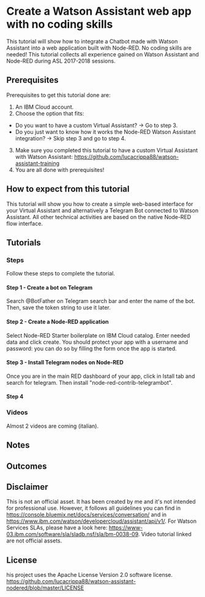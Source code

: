 # Create a Watson Assistant web app with no coding skills

This tutorial will show how to integrate a Chatbot made with Watson Assistant into a web application built with Node-RED. No coding skills are needed!
This tutorial collects all experience gained on Watson Assistant and Node-RED during ASL 2017-2018 sessions.

## Prerequisites

Prerequisites to get this tutorial done are:
1. An IBM Cloud account.
2. Choose the option that fits:
  - Do you want to have a custom Virtual Assistant? -> Go to step 3.
  - Do you just want to know how it works the Node-RED Watson Assistant integration? -> Skip step 3 and go to step 4.
3. Make sure you completed this tutorial to have a custom Virtual Assistant with Watson Assistant: https://github.com/lucacrippa88/watson-assistant-training
4. You are all done with prerequisites!

## How to expect from this tutorial

This tutorial will show you how to create a simple web-based interface for your Virtual Assistant and alternatively a Telegram Bot connected to Watson Assistant. All other technical activities are based on the native Node-RED flow interface.


## Tutorials

### Steps

Follow these steps to complete the tutorial.

#### Step 1 - Create a bot on Telegram
Search \@BotFather on Telegram search bar and enter the name of the bot. Then, save the token string to use it later.

#### Step 2 - Create a Node-RED application
Select Node-RED Starter boilerplate on IBM Cloud catalog. Enter needed data and click create. You should protect your app with a username and password: you can do so by filling the form once the app is started.

#### Step 3 - Install Telegram nodes on Node-RED
Once you are in the main RED dashboard of your app, click in Istall tab and search for telegram. Then install "node-red-contrib-telegrambot".

#### Step 4

### Videos

Almost 2 videos are coming (italian).

## Notes



## Outcomes



## Disclaimer

This is not an official asset. It has been created by me and it's not intended for professional use. However, it follows all guidelines you can find in https://console.bluemix.net/docs/services/conversation/ and in https://www.ibm.com/watson/developercloud/assistant/api/v1/. For Watson Services SLAs, please have a look here: https://www-03.ibm.com/software/sla/sladb.nsf/sla/bm-0038-09. Video tutorial linked are not official assets.

## License

his project uses the Apache License Version 2.0 software license. https://github.com/lucacrippa88/watson-assistant-nodered/blob/master/LICENSE
